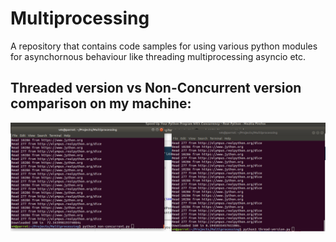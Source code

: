 # Multiprocessing
A repository that contains code samples for using various python modules for asynchornous behaviour like threading multiprocessing asyncio etc.
## Threaded version vs Non-Concurrent version comparison on my machine:
![alt text](https://github.com/vcode11/Multiprocessing/blob/master/assets/normal-vs-thread.png)
